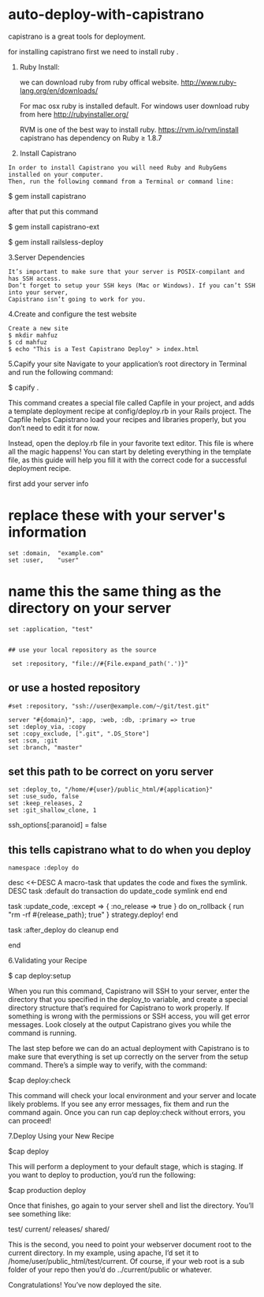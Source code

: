 auto-deploy-with-capistrano
===========================
capistrano is a great tools for deployment.
 
for installing  capistrano first we need to install ruby .

1. Ruby Install:

   we can download ruby from ruby offical website. http://www.ruby-lang.org/en/downloads/
   
   For mac osx ruby is installed default.
   For windows user download ruby from here http://rubyinstaller.org/
   
   RVM is one of the best way to install ruby.
   https://rvm.io/rvm/install
   capistrano has dependency on  Ruby ≥ 1.8.7
   
  2. Install Capistrano
  
    In order to install Capistrano you will need Ruby and RubyGems installed on your computer. 
    Then, run the following command from a Terminal or command line:

   $ gem install capistrano
   
   after that put this command
   
   $ gem install capistrano-ext
   
   $ gem install railsless-deploy
   
  3.Server Dependencies
  
    It’s important to make sure that your server is POSIX-compilant and has SSH access. 
    Don’t forget to setup your SSH keys (Mac or Windows). If you can’t SSH into your server, 
    Capistrano isn’t going to work for you.
    
  4.Create and configure the test website
   
    Create a new site
    $ mkdir mahfuz
    $ cd mahfuz
    $ echo "This is a Test Capistrano Deploy" > index.html   
    

 5.Capify your site
   Navigate to your application’s root directory in Terminal and run the following command:
   
   $ capify .
   
   
   This command creates a special file called Capfile in your project, and adds a template deployment recipe at config/deploy.rb in your Rails project. 
   The Capfile helps Capistrano load your recipes and libraries properly, but you don’t need to edit it for now.

   Instead, open the deploy.rb file in your favorite text editor. This file is where all the magic happens!
   You can start by deleting everything in the template file, as this guide will help you fill it with the correct code for a successful deployment recipe.
   
   first add your server info
   
   # replace these with your server's information
   
    set :domain,  "example.com"
    set :user,    "user"
    
  # name this the same thing as the directory on your server
  
    set :application, "test"  
    
    
    ## use your local repository as the source
    
     set :repository, "file://#{File.expand_path('.')}"

   ## or use a hosted repository
   
    #set :repository, "ssh://user@example.com/~/git/test.git"
    
    server "#{domain}", :app, :web, :db, :primary => true
    set :deploy_via, :copy
    set :copy_exclude, [".git", ".DS_Store"]
    set :scm, :git
    set :branch, "master"
    
  ## set this path to be correct on yoru server
  
    set :deploy_to, "/home/#{user}/public_html/#{application}"
    set :use_sudo, false
    set :keep_releases, 2
    set :git_shallow_clone, 1

   ssh_options[:paranoid] = false

   ## this tells capistrano what to do when you deploy
   
    namespace :deploy do

  desc <<-DESC
  A macro-task that updates the code and fixes the symlink.
  DESC
  task :default do
    transaction do
      update_code
      symlink
    end
  end

  task :update_code, :except => { :no_release => true } do
    on_rollback { run "rm -rf #{release_path}; true" }
    strategy.deploy!
  end

  task :after_deploy do
    cleanup
  end

end


6.Validating your Recipe

  $ cap deploy:setup
  
  When you run this command, Capistrano will SSH to your server, enter the directory that you specified in the 
  deploy_to variable, and create a special directory structure that’s required for Capistrano to work properly. 
  If something is wrong with the permissions or SSH access,
  you will get error messages. Look closely at the output Capistrano gives you while the command is running.

  The last step before we can do an actual deployment with Capistrano is to make sure that everything is set up correctly on the server from the setup command. 
  There’s a simple way to verify, with the command:
  
  $cap deploy:check
  
  This command will check your local environment and your server and locate likely problems. 
  If you see any error messages, fix them and run the command again. Once you can run cap deploy:check without errors, you can proceed!
  
  7.Deploy Using your New Recipe
  
  $cap deploy
  
  This will perform a deployment to your default stage, which is staging. If you want to deploy to production, you’d run the following:
  
  $cap production deploy
  
  Once that finishes, go again to your server shell and list the directory. You’ll see something like:
  
  test/
  current/
  releases/
  shared/

  This is the second, you need to point your webserver document root to the current directory. 
  In my example, using apache, I’d set it to /home/user/public_html/test/current. Of course,
  if your web root is a sub folder of your repo then you’d do ../current/public or whatever.

  Congratulations! You’ve now deployed the site.


